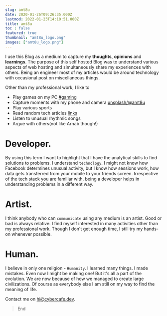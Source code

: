 ```yaml
---
slug: amt8u
date: 2020-01-26T09:26:35.000Z
lastmod: 2022-01-23T14:10:51.000Z
title: amt8u
toc : false
featured: true
thumbnail: "amt8u_logo.png"
images: ["amt8u_logo.png"]
---
```


I use this Blog as a medium to capture my **thoughts**, **opinions** and **learnings**. The purpose of this self hosted Blog was to understand various aspects of web hosting and simultaneously share my experiences with others. Being an engineer most of my articles would be around technology with occasional post on miscellaneous things.

Other than my professional work, I like to 
* Play games on my PC [#gaming](/tags/gaming)
* Capture moments with my phone and camera [unsplash/@amt8u](https://unsplash.com/amt8u)
* Play various sports
* Read random tech articles [links](/links)
* Listen to unusual rhythmic songs
* Argue with others(not like Arnab though!)

# Developer.
By using this term I want to highlight that I have the analytical skills to find solutions to problems. I understand `technology`. I might not know how Facebook determines unusual activity, but I know how sessions work, how data gets transferred from your mobile to your friends screen. Irrespective of the tech stack you are familiar with, being a developer helps in understanding problems in a different way.

# Artist.
I think anybody who can `communicate` using any medium is an artist. Good or bad is always relative. I find myself interested in many activities other than my professional work. Though I don't get enough time, I still try my hands-on whenever possible.

# Human.
I believe in only one religion - `Humanity`. I learned many things. I made mistakes. Even now I might be making one! But it's all a part of the evolution. We are now because of how we managed to create large civilizations. Of course as everybody else I am still on my way to find the meaning of life.

Contact me on hi@cybercafe.dev.

> End